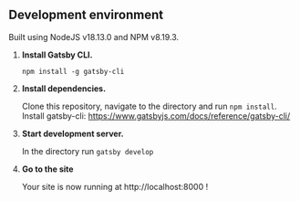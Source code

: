 ## Development environment

Built using NodeJS v18.13.0 and NPM v8.19.3.

1.  **Install Gatsby CLI.**

    ```shell
    npm install -g gatsby-cli
    ```

2.  **Install dependencies.**

    Clone this repository, navigate to the directory and run `npm install`.
    Install gatsby-cli: https://www.gatsbyjs.com/docs/reference/gatsby-cli/

3.  **Start development server.**

    In the directory run `gatsby develop`

4.  **Go to the site**

    Your site is now running at http://localhost:8000 !
